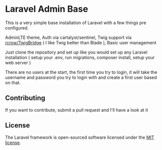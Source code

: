 # Laravel Admin Base

This is a very simple base installation of Laravel with a few things pre configured.

AdminLTE theme,
Auth via cartalyst/sentinel,
Twig support via [rcrow/TwigBridge](https://github.com/rcrowe/TwigBridge)  ( I like Twig better than Blade ),
Basic user management

Just clone the repository and set up like you would set up any Laravel installation ( setup your .env, run migrations, composer install, setup your web server )

There are no users at the start, the first time you try to login, it will take the username and password you try to login with and create a first user based on that.

## Contributing

If you want to contribute, submit a pull request and I'll have a look at it

## License

The Laravel framework is open-sourced software licensed under the [MIT license](http://opensource.org/licenses/MIT).
